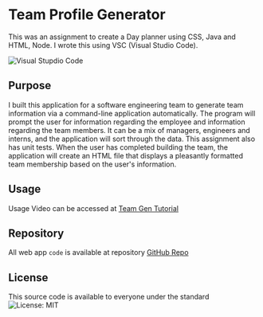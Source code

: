 # Team Profile Generator

This was an assignment to create a Day planner using CSS, Java and HTML, Node. I wrote this using VSC (Visual Studio Code). 

![Visual Stupdio Code](https://github.com/enochj316/github.io.PasswordGenerator/blob/main/Images/VSC.jpg)

## Purpose

I built this application for a software engineering team to generate team information via a command-line application automatically.  The program will prompt the user for information regarding the employee and information regarding the team members.  It can be a mix of managers, engineers and interns, and the application will sort through the data. This assignment also has unit tests. When the user has completed building the team, the application will create an HTML file that displays a pleasantly formatted team membership based on the user's information.

## Usage

  
Usage Video can be accessed at [Team Gen Tutorial](https://spark.adobe.com/video/54R6VbdNgMntf)

  

## Repository

  

All web app `code` is available at repository [GitHub Repo](https://github.com/enochj316/TeamProfileGenerator)

  

## License

  
This source code is available to everyone under the standard ![License: MIT](https://img.shields.io/badge/License-MIT-yellow.svg)
